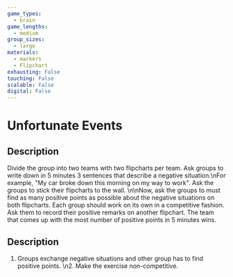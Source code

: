 ```yaml
---
game_types:
  - brain
game_lengths:
  - medium
group_sizes:
  - large
materials:
  - markers
  - Flipchart
exhausting: False
touching: False
scalable: False
digital: False
---
```

# Unfortunate Events

## Description
Divide the group into two teams with two flipcharts per team. Ask groups to write down in 5 minutes 3 sentences that describe a negative situation.\nFor example, "My car broke down this morning on my way to work". Ask the groups to stick their flipcharts to the wall. \n\nNow, ask the groups to must find as many positive points as possible about the negative situations on both flipcharts. Each group should work on its own in a competitive fashion. Ask them to record their positive remarks on another flipchart. The team that comes up with the most number of positive points in 5 minutes wins.

## Description
1. Groups exchange negative situations and other group has to find positive points. \n2. Make the exercise non-competitive.
